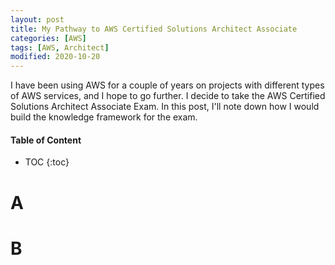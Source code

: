 ```yaml
---
layout: post
title: My Pathway to AWS Certified Solutions Architect Associate
categories: [AWS]
tags: [AWS, Architect]
modified: 2020-10-20
---
```


I have been using AWS for a couple of years on projects with different types of AWS services, 
and I hope to go further. I decide to take the AWS Certified Solutions Architect Associate Exam.
In this post, I'll note down how I would build the knowledge framework for the exam.

#### Table of Content
* TOC
{:toc}

# A

# B